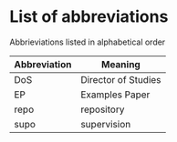 # List of abbreviations

Abbrieviations listed in alphabetical order

<!-- The alphabet, for reference
abcdefg
hijklmn
opqrst
uvwxyz
-->

| Abbreviation | Meaning |
|--------------|---------|
| DoS | Director of Studies |
| EP | Examples Paper |
| repo | repository |
| supo | supervision |

